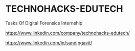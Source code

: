 # TECHNOHACKS-EDUTECH
Tasks Of Digital Forensics Internship

https://www.linkedin.com/company/technohacks-edutech/

https://www.linkedin.com/in/sandipgavit/
